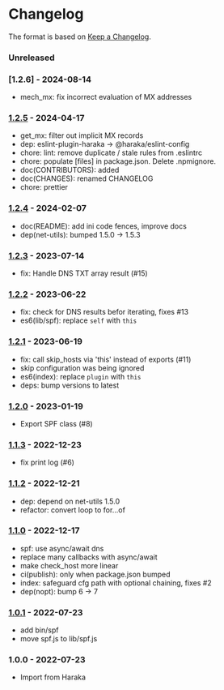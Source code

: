 # Changelog

The format is based on [Keep a Changelog](https://keepachangelog.com/).

### Unreleased

### [1.2.6] - 2024-08-14

- mech_mx: fix incorrect evaluation of MX addresses

### [1.2.5] - 2024-04-17

- get_mx: filter out implicit MX records
- dep: eslint-plugin-haraka -> @haraka/eslint-config
- chore: lint: remove duplicate / stale rules from .eslintrc
- chore: populate [files] in package.json. Delete .npmignore.
- doc(CONTRIBUTORS): added
- doc(CHANGES): renamed CHANGELOG
- chore: prettier

### [1.2.4] - 2024-02-07

- doc(README): add ini code fences, improve docs
- dep(net-utils): bumped 1.5.0 -> 1.5.3

### [1.2.3] - 2023-07-14

- fix: Handle DNS TXT array result (#15)

### [1.2.2] - 2023-06-22

- fix: check for DNS results befor iterating, fixes #13
- es6(lib/spf): replace `self` with `this`

### [1.2.1] - 2023-06-19

- fix: call skip_hosts via 'this' instead of exports (#11)
- skip configuration was being ignored
- es6(index): replace `plugin` with `this`
- deps: bump versions to latest

### [1.2.0] - 2023-01-19

- Export SPF class (#8)

### [1.1.3] - 2022-12-23

- fix print log (#6)

### [1.1.2] - 2022-12-21

- dep: depend on net-utils 1.5.0
- refactor: convert loop to for...of

### [1.1.0] - 2022-12-17

- spf: use async/await dns
- replace many callbacks with async/await
- make check_host more linear
- ci(publish): only when package.json bumped
- index: safeguard cfg path with optional chaining, fixes #2
- dep(nopt): bump 6 -> 7

### [1.0.1] - 2022-07-23

- add bin/spf
- move spf.js to lib/spf.js

### 1.0.0 - 2022-07-23

- Import from Haraka

[1.0.0]: https://github.com/haraka/haraka-plugin-spf/releases/tag/v1.0.0
[1.0.1]: https://github.com/haraka/haraka-plugin-spf/releases/tag/1.0.1
[1.1.0]: https://github.com/haraka/haraka-plugin-spf/releases/tag/v1.1.0
[1.1.2]: https://github.com/haraka/haraka-plugin-spf/releases/tag/v1.1.2
[1.1.3]: https://github.com/haraka/haraka-plugin-spf/releases/tag/1.1.3
[1.1.4]: https://github.com/haraka/haraka-plugin-spf/releases/tag/1.1.4
[1.2.0]: https://github.com/haraka/haraka-plugin-spf/releases/tag/1.2.0
[1.2.1]: https://github.com/haraka/haraka-plugin-spf/releases/tag/1.2.1
[1.2.2]: https://github.com/haraka/haraka-plugin-spf/releases/tag/1.2.2
[1.2.3]: https://github.com/haraka/haraka-plugin-spf/releases/tag/1.2.3
[1.2.4]: https://github.com/haraka/haraka-plugin-spf/releases/tag/v1.2.4
[1.2.5]: https://github.com/haraka/haraka-plugin-spf/releases/tag/v1.2.5

